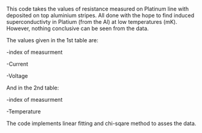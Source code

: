 This code takes the values of resistance measured on Platinum line with deposited on top aluminium stripes. All done with the hope to find induced superconductivty in Platium (from the Al) at low temperatures (mK).
However, nothing conclusive can be seen from the data.

The values given in the 1st table are:

-index of measurment

-Current

-Voltage


And in the 2nd table:

-index of measurment 

-Temperature

The code implements linear fitting and chi-sqare method to asses the data.
